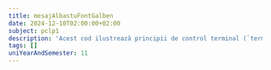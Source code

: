 ```yaml
---
title: mesajAlbastuFontGalben
date: 2024-12-10T02:00:00+02:00
subject: pclp1
description: 'Acest cod ilustrează principii de control terminal (`termios`, secvențe ANSI), intrare/ieșire non-blocantă (`fcntl`), gestionarea timpului (`nanosleep`) și operații bitwise de rotație, pentru interacțiune directă cu terminalul.'
tags: []
uniYearAndSemester: 11
---
```


